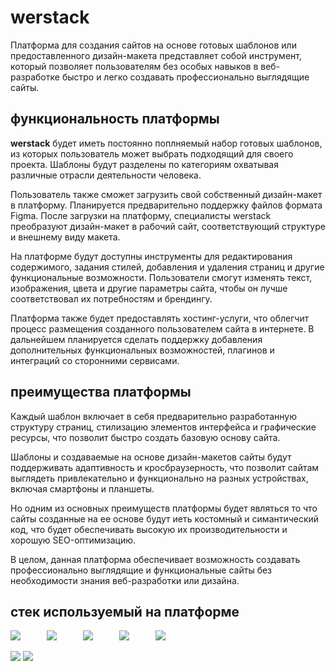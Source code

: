 # werstack

Платформа для создания сайтов на основе готовых шаблонов или предоставленного дизайн-макета представляет собой инструмент, который позволяет пользователям без особых навыков в веб-разработке быстро и легко создавать профессионально выглядящие сайты.

## функциональность платформы

<strong>werstack</strong> будет иметь постоянно поплняемый набор готовых шаблонов, из которых пользователь может выбрать подходящий для своего проекта. Шаблоны будут разделены по категориям охватывая различные отрасли деятельности человека. 

Пользователь также сможет загрузить свой собственный дизайн-макет в платформу. Планируется предварительно поддержку файлов формата Figma. После загрузки на платформу, специалисты werstack преобразуют дизайн-макет в рабочий сайт, соответствующий структуре и внешнему виду макета.

На платформе будут доступны инструменты для редактирования содержимого, задания стилей, добавления и удаления страниц и другие функциональные возможности. Пользователи смогут изменять текст, изображения, цвета и другие параметры сайта, чтобы он лучше соответствовал их потребностям и брендингу.

Платформа также будет предоставлять хостинг-услуги, что облегчит процесс размещения созданного пользователем сайта в интернете. В дальнейшем планируется сделать поддержку добавления дополнительных функциональных возможностей, плагинов и интеграций со сторонними сервисами.

## преимущества платформы

Каждый шаблон включает в себя предварительно разработанную структуру страниц, стилизацию элементов интерфейса и графические ресурсы, что позволит быстро создать базовую основу сайта.

Шаблоны и создаваемые на основе дизайн-макетов сайты будут поддерживать адаптивность и кросбраузерность, что позволит сайтам выглядеть привлекательно и функционально на разных устройствах, включая смартфоны и планшеты.

Но одним из основных преимуществ платформы будет являться то что сайты созданные на ее основе будут иеть костомный и симантический код, что будет обеспечивать высокую их производительности и хорошую SEO-оптимизацию.

В целом, данная платформа обеспечивает возможность создавать профессионально выглядящие и функциональные сайты без необходимости знания веб-разработки или дизайна.

## стек используемый на платформе

<img src="https://img.icons8.com/color/36/000000/html-5--v1.png"/>&emsp;&emsp;&emsp;<img src="https://img.icons8.com/color/36/000000/css3.png"/>&emsp;&emsp;&emsp;<img src="https://img.icons8.com/color/38/000000/javascript--v1.png"/>&emsp;&emsp;&emsp;<img src="https://img.icons8.com/ultraviolet/38/000000/react--v1.png"/>&emsp;&emsp;&emsp;<img src="https://img.icons8.com/color/38/000000/nodejs.png"/> 

<img src="https://img.icons8.com/color/48/express-js.png" />  <img src="https://img.icons8.com/nolan/64/mongo-db.png" />